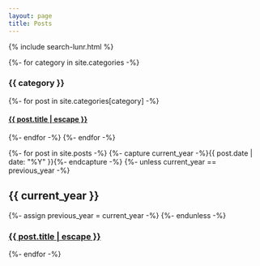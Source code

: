 ```yaml
---
layout: page
title: Posts
---
```

{% include search-lunr.html %}

{%- for category in site.categories -%}
  <h3>{{ category }}</h3>
  {%- for post in site.categories[category] -%}
    <article class="post-item">
      <h4 class="post-item-title">
        <a href="{{ post.url }}">{{ post.title | escape }}</a>
      </h4> 
    </article>
  {%- endfor -%}
{%- endfor -%}

{%- for post in site.posts -%}
  {%- capture current_year -%}{{ post.date | date: "%Y" }}{%- endcapture -%}
  {%- unless current_year == previous_year -%}
    <h2>{{ current_year }}</h2>
    {%- assign previous_year = current_year -%}
  {%- endunless -%}
  <article class="post-item">
    <h3 class="post-item-title">
      <a href="{{ post.url }}">{{ post.title | escape }}</a>
    </h3> 
  </article>
{%- endfor -%}